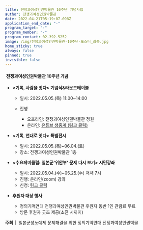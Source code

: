 ```yaml
---
title: 전쟁과여성인권박물관 10주년 기념사업
author: 전쟁과여성인권박물관
date: 2022-04-21T05:19:07.098Z
application_end_date: "-"
program_target: "-"
program_member: "-"
program_contact: 02-392-5252
image: /img/전쟁과여성인권박물관-10주년-포스터_최종.jpg
home_sticky: true
always: false
pinned: true
invisible: false
---
```

####  전쟁과여성인권박물관 10주년 기념

* **<기록, 사람을 잇다> 기념식&라운드테이블**

  * 일시: 2022.05.05.(목) 11:00~14:00
  * 진행

    * 오프라인: 전쟁과여성인권박물관 정원
    * 온라인: [유튜브 생중계 (링크 클릭)](bit.ly/10thwarwomen)
* **<기록, 연대로 잇다> 특별전시**

  * 일시: 2022.05.05.(목)~06.04.(토)
  * 장소: 전쟁과여성인권박물관 1층
* **<수요페미클럽: 일본군'위안부' 문제 다시 보기> 시민강좌**

  * 일시: 2022.05.04.(수)~05.25.(수) 저녁 7시
  * 진행: 온라인(zoom) 강의
  * 신청: [링크 클릭 ](https://womenandwarmuseum.net/learning-and-research/programs/%EC%A0%84%EC%9F%81%EA%B3%BC%EC%97%AC%EC%84%B1%EC%9D%B8%EA%B6%8C%EB%B0%95%EB%AC%BC%EA%B4%80-%EA%B0%9C%EA%B4%80-10%EC%A3%BC%EB%85%84-%EA%B8%B0%EB%85%90-%EC%8B%9C%EB%AF%BC%EA%B0%95%EC%A2%8C-%EC%88%98%EC%9A%94%ED%8E%98%EB%AF%B8%ED%81%B4%EB%9F%BD-%EC%9D%BC%EB%B3%B8%EA%B5%B0%EC%9C%84%EC%95%88%EB%B6%80-%EB%AC%B8%EC%A0%9C-%EB%8B%A4%EC%8B%9C-%EB%B3%B4%EA%B8%B0/)
* **후원자 대상 행사**

  * 정의기억연대 전쟁과여성인권박물관 후원자 동반 1인 관람료 무료
  * 방문 후원자 굿즈 제공(소진 시까지)

**주최｜** 일본군성노예제 문제해결을 위한 정의기억연대 전쟁과여성인권박물